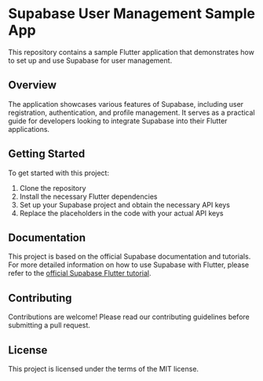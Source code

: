 # Supabase User Management Sample App

This repository contains a sample Flutter application that demonstrates how to set up and use Supabase for user management.

## Overview

The application showcases various features of Supabase, including user registration, authentication, and profile management. It serves as a practical guide for developers looking to integrate Supabase into their Flutter applications.

## Getting Started

To get started with this project:

1. Clone the repository
2. Install the necessary Flutter dependencies
3. Set up your Supabase project and obtain the necessary API keys
4. Replace the placeholders in the code with your actual API keys

## Documentation

This project is based on the official Supabase documentation and tutorials. For more detailed information on how to use Supabase with Flutter, please refer to the [official Supabase Flutter tutorial](https://supabase.com/docs/guides/getting-started/tutorials/with-flutter?queryGroups=platform&platform=web).

## Contributing

Contributions are welcome! Please read our contributing guidelines before submitting a pull request.

## License

This project is licensed under the terms of the MIT license.